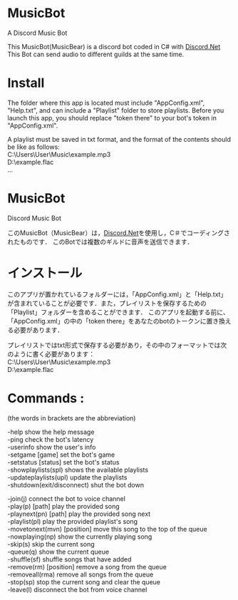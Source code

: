# MusicBot
A Discord Music Bot

This MusicBot(MusicBear) is a discord bot coded in C# with [Discord.Net](https://github.com/discord-net/Discord.Net)
This Bot can send audio to different guilds at the same time.

# Install
The folder where this app is located must include "AppConfig.xml", "Help.txt", and can include a "Playlist" folder to store playlists. 
Before you launch this app, you should replace "token there" to your bot's token in "AppConfig.xml".

A playlist must be saved in txt format, and the format of the contents should be like as follows:  
C:\Users\User\Music\example.mp3  
D:\example.flac  
...  

# MusicBot
Discord Music Bot

このMusicBot（MusicBear）は，[Discord.Net](https://github.com/discord-net/Discord.Net)を使用し，C＃でコーディングされたものです．
このBotでは複数のギルドに音声を送信できます．

# インストール
このアプリが置かれているフォルダーには，「AppConfig.xml」と「Help.txt」が含まれていることが必要です．また，プレイリストを保存するための「Playlist」フォルダーを含めることができます．
このアプリを起動する前に、「AppConfig.xml」の中の「token there」をあなたのbotのトークンに置き換える必要があります．

プレイリストではtxt形式で保存する必要があり，その中のフォーマットでは次のように書く必要があります：  
C:\Users\User\Music\example.mp3  
D:\example.flac  

# Commands :
(the words in brackets are the abbreviation)  
  
-help    show the help message  
-ping    check the bot's latency  
-userinfo    show the user's info  
-setgame [game]    set the bot's game  
-setstatus [status]    set the bot's status  
-showplaylists(spl)    shows the available playlists  
-updateplaylists(upl)    update the playlists  
-shutdown(exit/disconnect)    shut the bot down  

-join(j)    connect the bot to voice channel  
-play(p) [path]    play the provided song  
-playnext(pn) [path]    play the provided song next  
-playlist(pl)    play the provided playlist's song  
-movetonext(mvn) [position]    move this song to the top of the queue  
-nowplaying(np)    show the currently playing song  
-skip(s)    skip the current song  
-queue(q)    show the current queue  
-shuffle(sf)    shuffle songs that have added  
-remove(rm) [position]    remove a song from the queue  
-removeall(rma)    remove all songs from the queue  
-stop(sp)    stop the current song and clear the queue  
-leave(l)    disconnect the bot from voice channel  
